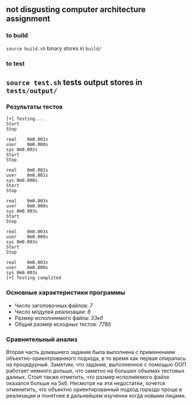 ## not disgusting computer architecture assignment
### to build
```source build.sh```
binary stores in `build/`
### to test
```source test.sh```
tests output stores in `tests/output/`
---
### Результаты тестов
```
[+] Testing...
Start
Stop

real	0m0.002s
user	0m0.000s
sys	0m0.002s
Start
Stop

real	0m0.002s
user	0m0.001s
sys	0m0.000s
Start
Stop

real	0m0.003s
user	0m0.000s
sys	0m0.003s
Start
Stop

real	0m0.003s
user	0m0.000s
sys	0m0.003s
Start
Stop

real	0m0.003s
user	0m0.000s
sys	0m0.003s
[+] Testing complited
```
### Основные характеристики программы
- Число заголовочных файлов: *7*
- Число модулей реализации: *6*
- Размер исполняемого файла: *33кб*
- Общий размер исходных тестов: *778б*

### Сравнительный анализ

Вторая часть домашнего задания была выполнена с применением объектно-ориентрованного подхода,
в то время как первая опиралась на процедурный. Заметим, что задание, выполненное с помощью ООП 
работает немного дольше, что заметно на больших объемах тестовых данных. Стоит также отметить, что
размер исполняемого файла оказался больше на 5кб. Несмотря на эти недостатки, хочется отменитить, что объектно 
ориентированный подход гораздо проще в реализации и понятнее в дальнейшем изученни когда новыми лицами.

